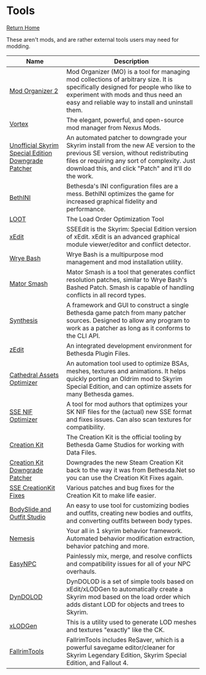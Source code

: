 # Tools
[Return Home](https://github.com/Geborgen/usefulmods)

These aren't mods, and are rather external tools users may need for modding.

| Name  | Description |
| ------------- | ------------- |
| [Mod Organizer 2](https://www.nexusmods.com/skyrimspecialedition/mods/6194) | Mod Organizer (MO) is a tool for managing mod collections of arbitrary size. It is specifically designed for people who like to experiment with mods and thus need an easy and reliable way to install and uninstall them. |
| [Vortex](https://www.nexusmods.com/about/vortex/) | The elegant, powerful, and open-source mod manager from Nexus Mods. |
| [Unofficial Skyrim Special Edition Downgrade Patcher](https://www.nexusmods.com/skyrimspecialedition/mods/57618) | An automated patcher to downgrade your Skyrim install from the new AE version to the previous SE version, without redistributing files or requiring any sort of complexity. Just download this, and click "Patch" and it'll do the work. |
| [BethINI](https://www.nexusmods.com/skyrimspecialedition/mods/4875) | Bethesda's INI configuration files are a mess. BethINI optimizes the game for increased graphical fidelity and performance. |
| [LOOT](https://loot.github.io/) | The Load Order Optimization Tool |
| [xEdit](https://www.nexusmods.com/skyrimspecialedition/mods/164) | SSEEdit is the Skyrim: Special Edition version of xEdit. xEdit is an advanced graphical module viewer/editor and conflict detector. |
| [Wrye Bash](https://www.nexusmods.com/skyrimspecialedition/mods/6837) | Wrye Bash is a multipurpose mod management and mod installation utility. |
| [Mator Smash](https://www.nexusmods.com/skyrimspecialedition/mods/39378) | Mator Smash is a tool that generates conflict resolution patches, similar to Wrye Bash's Bashed Patch. Smash is capable of handling conflicts in all record types. |
| [Synthesis](https://github.com/Mutagen-Modding/Synthesis) | A framework and GUI to construct a single Bethesda game patch from many patcher sources. Designed to allow any program to work as a patcher as long as it conforms to the CLI API. |
| [zEdit](https://github.com/z-edit/zedit) | An integrated development environment for Bethesda Plugin Files. |
| [Cathedral Assets Optimizer](https://www.nexusmods.com/skyrimspecialedition/mods/23316) | An automation tool used to optimize BSAs, meshes, textures and animations. It helps quickly porting an Oldrim mod to Skyrim Special Edition, and can optimize assets for many Bethesda games. |
| [SSE NIF Optimizer](https://www.nexusmods.com/skyrimspecialedition/mods/4089) | A tool for mod authors that optimizes your SK NIF files for the (actual) new SSE format and fixes issues. Can also scan textures for compatibility. |
| [Creation Kit](https://store.steampowered.com/app/1946180/Skyrim_Special_Edition_Creation_Kit/) | The Creation Kit is the official tooling by Bethesda Game Studios for working with Data Files. |
| [Creation Kit Downgrade Patcher](https://www.nexusmods.com/skyrimspecialedition/mods/67096) | Downgrades the new Steam Creation Kit back to the way it was from Bethesda.Net so you can use the Creation Kit Fixes again. |
| [SSE CreationKit Fixes](https://www.nexusmods.com/skyrimspecialedition/mods/20061) | Various patches and bug fixes for the Creation Kit to make life easier. |
| [BodySlide and Outfit Studio](https://www.nexusmods.com/skyrimspecialedition/mods/201) | An easy to use tool for customizing bodies and outfits, creating new bodies and outfits, and converting outfits between body types. |
| [Nemesis](https://www.nexusmods.com/skyrimspecialedition/mods/60033) | Your all in 1 skyrim behavior framework. Automated behavior modification extraction, behavior patching and more. |
| [EasyNPC](https://www.nexusmods.com/skyrimspecialedition/mods/52313) | Painlessly mix, merge, and resolve conflicts and compatibility issues for all of your NPC overhauls. |
| [DynDOLOD](https://www.nexusmods.com/skyrimspecialedition/mods/32382) | DynDOLOD is a set of simple tools based on xEdit/xLODGen to automatically create a Skyrim mod based on the load order which adds distant LOD for objects and trees to Skyrim. |
| [xLODGen](https://stepmodifications.org/forum/topic/13451-xlodgen-terrain-lod-beta-93-for-fnv-fo3-fo4-fo4vr-tes5-sse-tes5vr-enderal-enderalse/)  | This is a utility used to generate LOD meshes and textures "exactly" like the CK. |
| [FallrimTools](https://www.nexusmods.com/skyrimspecialedition/mods/5031) | FallrimTools includes ReSaver, which is a powerful savegame editor/cleaner for Skyrim Legendary Edition, Skyrim Special Edition, and Fallout 4. |
